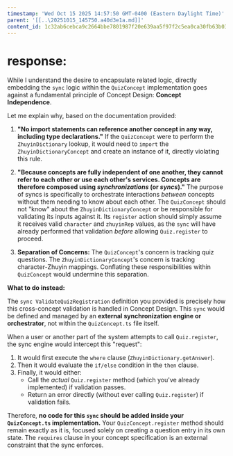 ```yaml
---
timestamp: 'Wed Oct 15 2025 14:57:50 GMT-0400 (Eastern Daylight Time)'
parent: '[[..\20251015_145750.a40d3e1a.md]]'
content_id: 1c32ab6cebca9c2664bbe7801987f20e639aa5f97f2c5ea0ca30fb63b030748b
---
```


# response:

While I understand the desire to encapsulate related logic, directly embedding the `sync` logic within the `QuizConcept` implementation goes against a fundamental principle of Concept Design: **Concept Independence**.

Let me explain why, based on the documentation provided:

1. **"No import statements can reference another concept in any way, including type declarations."**
   If the `QuizConcept` were to perform the `ZhuyinDictionary` lookup, it would need to `import` the `ZhuyinDictionaryConcept` and create an instance of it, directly violating this rule.

2. **"Because concepts are fully independent of one another, they cannot refer to each other or use each other's services. Concepts are therefore composed using *synchronizations* (or *syncs*)."**
   The purpose of syncs is specifically to orchestrate interactions *between* concepts without them needing to know about each other. The `QuizConcept` should not "know" about the `ZhuyinDictionaryConcept` or be responsible for validating its inputs against it. Its `register` action should simply assume it receives valid `character` and `zhuyinRep` values, as the `sync` will have already performed that validation *before* allowing `Quiz.register` to proceed.

3. **Separation of Concerns:** The `QuizConcept`'s concern is tracking quiz questions. The `ZhuyinDictionaryConcept`'s concern is tracking character-Zhuyin mappings. Conflating these responsibilities within `QuizConcept` would undermine this separation.

**What to do instead:**

The `sync ValidateQuizRegistration` definition you provided is precisely how this cross-concept validation is handled in Concept Design. This `sync` would be defined and managed by an **external synchronization engine or orchestrator**, not within the `QuizConcept.ts` file itself.

When a user or another part of the system attempts to call `Quiz.register`, the sync engine would intercept this "request":

1. It would first execute the `where` clause (`ZhuyinDictionary.getAnswer`).
2. Then it would evaluate the `if/else` condition in the `then` clause.
3. Finally, it would either:
   * Call the *actual* `Quiz.register` method (which you've already implemented) if validation passes.
   * Return an error directly (without ever calling `Quiz.register`) if validation fails.

Therefore, **no code for this `sync` should be added inside your `QuizConcept.ts` implementation.** Your `QuizConcept.register` method should remain exactly as it is, focused solely on creating a question entry in its own state. The `requires` clause in your concept specification is an external constraint that the sync enforces.
